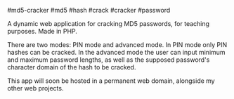 #md5-cracker #md5 #hash #crack #cracker #password

A dynamic web application for cracking MD5 passwords, for teaching purposes. Made in PHP.

There are two modes: PIN mode and advanced mode. In PIN mode only PIN hashes can be cracked. In the advanced mode the user can input minimum and maximum password lengths, as well as the supposed password's character domain of the hash to be cracked.

This app will soon be hosted in a permanent web domain, alongside my other web projects.
